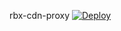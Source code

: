 rbx-cdn-proxy
[![Deploy](https://button.deta.dev/1/svg)](https://go.deta.dev/deploy?repo=https://github.com/megakookie/rbx-cdn-proxy/)
